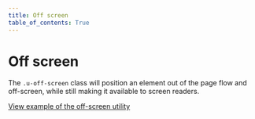 ```yaml
---
title: Off screen
table_of_contents: True
---
```


# Off screen

The `.u-off-screen` class will position an element out of the page flow and off-screen, while still making it available to screen readers.

<a href="https://vanilla-framework.github.io/vanilla-framework/examples/utilities/off-screen/"
    class="js-example">
    View example of the off-screen utility
</a>

